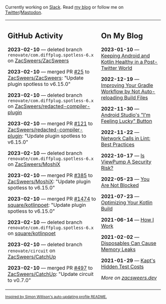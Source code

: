 Currently working on [Slack](https://slack.com/). Read [my blog](https://zacsweers.dev/) or follow me on [Twitter](https://twitter.com/ZacSweers)/[Mastodon](https://hachyderm.io/@ZacSweers).

<table><tr><td valign="top" width="60%">

## GitHub Activity
<!-- githubActivity starts -->
**2023-02-10** — deleted branch `renovate/com.diffplug.spotless-6.x` on [ZacSweers/ZacSweers](https://github.com/ZacSweers/ZacSweers)

**2023-02-10** — merged PR [#25](https://github.com/ZacSweers/ZacSweers/pull/25) to [ZacSweers/ZacSweers](https://github.com/ZacSweers/ZacSweers): "Update plugin spotless to v6.15.0"

**2023-02-10** — deleted branch `renovate/com.diffplug.spotless-6.x` on [ZacSweers/redacted-compiler-plugin](https://github.com/ZacSweers/redacted-compiler-plugin)

**2023-02-10** — merged PR [#121](https://github.com/ZacSweers/redacted-compiler-plugin/pull/121) to [ZacSweers/redacted-compiler-plugin](https://github.com/ZacSweers/redacted-compiler-plugin): "Update plugin spotless to v6.15.0"

**2023-02-10** — deleted branch `renovate/com.diffplug.spotless-6.x` on [ZacSweers/MoshiX](https://github.com/ZacSweers/MoshiX)

**2023-02-10** — merged PR [#385](https://github.com/ZacSweers/MoshiX/pull/385) to [ZacSweers/MoshiX](https://github.com/ZacSweers/MoshiX): "Update plugin spotless to v6.15.0"

**2023-02-10** — merged PR [#1474](https://github.com/square/kotlinpoet/pull/1474) to [square/kotlinpoet](https://github.com/square/kotlinpoet): "Update plugin spotless to v6.15.0"

**2023-02-10** — deleted branch `renovate/com.diffplug.spotless-6.x` on [square/kotlinpoet](https://github.com/square/kotlinpoet)

**2023-02-10** — deleted branch `renovate/circuit` on [ZacSweers/CatchUp](https://github.com/ZacSweers/CatchUp)

**2023-02-10** — merged PR [#497](https://github.com/ZacSweers/CatchUp/pull/497) to [ZacSweers/CatchUp](https://github.com/ZacSweers/CatchUp): "Update circuit to v0.7.0"
<!-- githubActivity ends -->
</td><td valign="top" width="40%">

## On My Blog
<!-- blog starts -->
**2023-01-10** — [Keeping Android and Kotlin Healthy in a Post-Twitter World](https://www.zacsweers.dev/keeping-android-healthy/)

**2022-12-19** — [Improving Your Gradle Workflow by Not Auto-reloading Build Files](https://www.zacsweers.dev/improving-your-workflow-by-not-auto-reloading-build-files/)

**2022-11-30** — [Android Studio's "I'm Feeling Lucky" Button](https://www.zacsweers.dev/android-studios-im-feeling-lucky-button/)

**2022-11-22** — [Network Calls in Lint: Best Practices](https://www.zacsweers.dev/network-calls-in-lint-best-practices/)

**2022-10-17** — [Is ViewPump A Security Risk?](https://www.zacsweers.dev/is-viewpump-a-security-risk/)

**2022-05-23** — [You Are Not Blocked](https://www.zacsweers.dev/you-are-not-blocked/)

**2021-07-23** — [Optimizing Your Kotlin Build](https://www.zacsweers.dev/optimizing-your-kotlin-build/)

**2021-06-14** — [How I Work](https://www.zacsweers.dev/how-i-work/)

**2021-02-02** — [Disposables Can Cause Memory Leaks](https://www.zacsweers.dev/disposables-can-cause-memory-leaks/)

**2021-01-29** — [Kapt's Hidden Test Costs](https://www.zacsweers.dev/kapts-hidden-test-costs/)
<!-- blog ends -->
_More on [zacsweers.dev](https://zacsweers.dev/)_
</td></tr></table>

<sub><a href="https://simonwillison.net/2020/Jul/10/self-updating-profile-readme/">Inspired by Simon Willison's auto-updating profile README.</a></sub>